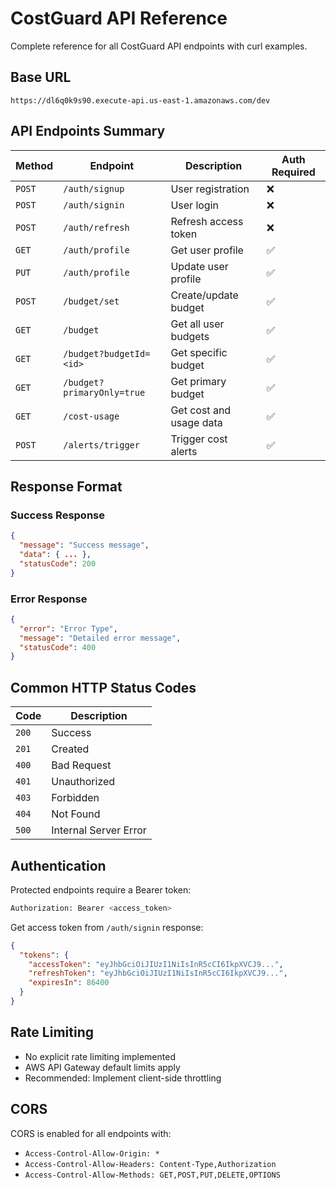 # CostGuard API Reference

Complete reference for all CostGuard API endpoints with curl examples.

## Base URL
```
https://dl6q0k9s90.execute-api.us-east-1.amazonaws.com/dev
```

## API Endpoints Summary

| Method | Endpoint | Description | Auth Required |
|--------|----------|-------------|---------------|
| `POST` | `/auth/signup` | User registration | ❌ |
| `POST` | `/auth/signin` | User login | ❌ |
| `POST` | `/auth/refresh` | Refresh access token | ❌ |
| `GET` | `/auth/profile` | Get user profile | ✅ |
| `PUT` | `/auth/profile` | Update user profile | ✅ |
| `POST` | `/budget/set` | Create/update budget | ✅ |
| `GET` | `/budget` | Get all user budgets | ✅ |
| `GET` | `/budget?budgetId=<id>` | Get specific budget | ✅ |
| `GET` | `/budget?primaryOnly=true` | Get primary budget | ✅ |
| `GET` | `/cost-usage` | Get cost and usage data | ✅ |
| `POST` | `/alerts/trigger` | Trigger cost alerts | ✅ |

## Response Format

### Success Response
```json
{
  "message": "Success message",
  "data": { ... },
  "statusCode": 200
}
```

### Error Response
```json
{
  "error": "Error Type",
  "message": "Detailed error message",
  "statusCode": 400
}
```

## Common HTTP Status Codes

| Code | Description |
|------|-------------|
| `200` | Success |
| `201` | Created |
| `400` | Bad Request |
| `401` | Unauthorized |
| `403` | Forbidden |
| `404` | Not Found |
| `500` | Internal Server Error |

## Authentication

Protected endpoints require a Bearer token:
```bash
Authorization: Bearer <access_token>
```

Get access token from `/auth/signin` response:
```json
{
  "tokens": {
    "accessToken": "eyJhbGciOiJIUzI1NiIsInR5cCI6IkpXVCJ9...",
    "refreshToken": "eyJhbGciOiJIUzI1NiIsInR5cCI6IkpXVCJ9...",
    "expiresIn": 86400
  }
}
```

## Rate Limiting

- No explicit rate limiting implemented
- AWS API Gateway default limits apply
- Recommended: Implement client-side throttling

## CORS

CORS is enabled for all endpoints with:
- `Access-Control-Allow-Origin: *`
- `Access-Control-Allow-Headers: Content-Type,Authorization`
- `Access-Control-Allow-Methods: GET,POST,PUT,DELETE,OPTIONS`
